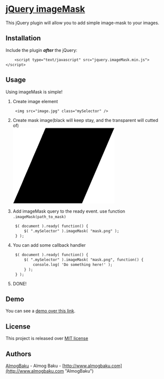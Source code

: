 [jQuery imageMask](http://almogbaku.github.com/imageMask/ "jQuery imageMask")
================
This jQuery plugin will allow you to add simple image-mask to your images.

Installation
------------
Include the plugin **_after_** the jQuery:

        <script type="text/javascript" src="jquery.imageMask.min.js"></script>

Usage
-----
Using imageMask is simple!

1. Create image element

        <img src="image.jpg" class="mySelector" />

1. Create mask image(black will keep stay, and the transparent will cutted of) <br />
   ![mask](/demo/mask.png "Mask")

1. Add imageMask query to the ready event. use function `.imageMask(path_to_mask)`

        $( document ).ready( function() {
            $( ".mySelector" ).imageMask( "mask.png" );
        } );

1. You can add some callback handler

        $( document ).ready( function() {
            $( ".mySelector" ).imageMask( "mask.png", function() {
                console.log( 'Do something here!' );
            } );
        } );

1. DONE!


Demo
----
You can see a [demo over this link](http://almogbaku.github.com/imageMask/ "Demo").


License
--------
This project is released over [MIT license](http://opensource.org/licenses/MIT "MIT License")


Authors
-------
[AlmogBaku](https://github.com/AlmogBaku/ "AlmogBaku") - Almog Baku - [http://www.almogbaku.com](http://www.almogbaku.com "AlmogBaku")